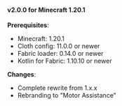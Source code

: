 #### v2.0.0 for Minecraft 1.20.1

**Prerequisites**:
- Minecraft: 1.20.1
- Cloth config: 11.0.0 or newer
- Fabric loader: 0.14.0 or newer
- Kotlin for Fabric: 1.10.10 or newer

**Changes**:
- Complete rewrite from 1.x.x
- Rebranding to "Motor Assistance"
